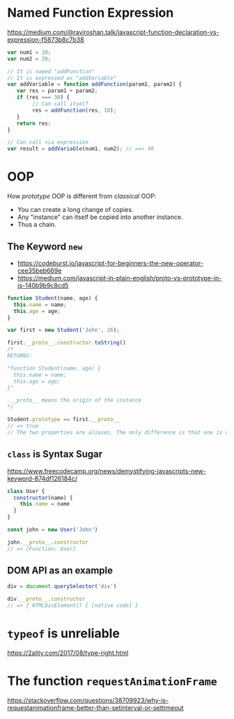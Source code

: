 # Named Function Expression
https://medium.com/@raviroshan.talk/javascript-function-declaration-vs-expression-f5873b8c7b38

```javascript
var num1 = 10;
var num2 = 20;

// It is named "addFunction"
// It is expressed as "addVariable"
var addVariable = function addFunction(param1, param2) {
   var res = param1 + param2;
   if (res === 30) {
        // Can call itself
        res = addFunction(res, 10);
   }
   return res;
}

// Can call via expression
var result = addVariable(num1, num2); // ==> 40
```
# OOP

How _prototype_ OOP is different from _classical_ OOP:
* You can create a long change of copies.
* Any "instance" can itself be copied into another instance.
* Thus a chain.

## The Keyword `new`
* https://codeburst.io/javascript-for-beginners-the-new-operator-cee35beb669e
* https://medium.com/javascript-in-plain-english/proto-vs-prototype-in-js-140b9b9c8cd5

```javascript
function Student(name, age) {
  this.name = name;
  this.age = age;
}

var first = new Student('John', 26);

first.__proto__.constructor.toString()
/*
RETURNS:

"function Student(name, age) {
  this.name = name;
  this.age = age;
}"

.__proto__ means the origin of the instance
*/

Student.prototype == first.__proto__
// => true
// The two properties are aliases. The only difference is that one is used for the class, and the other is for the instance.
```

## `class` is Syntax Sugar

https://www.freecodecamp.org/news/demystifying-javascripts-new-keyword-874df126184c/

```javascript
class User {
  constructor(name) {
    this.name = name
  }
}

const john = new User('John')

john.__proto__.constructor
// => [Function: User]
```

## DOM API as an example

```javascript
div = document.querySelector('div')

div.__proto__.constructor
// => ƒ HTMLDivElement() { [native code] }
```

# `typeof` is unreliable

https://2ality.com/2017/08/type-right.html

# The function `requestAnimationFrame`

https://stackoverflow.com/questions/38709923/why-is-requestanimationframe-better-than-setinterval-or-settimeout